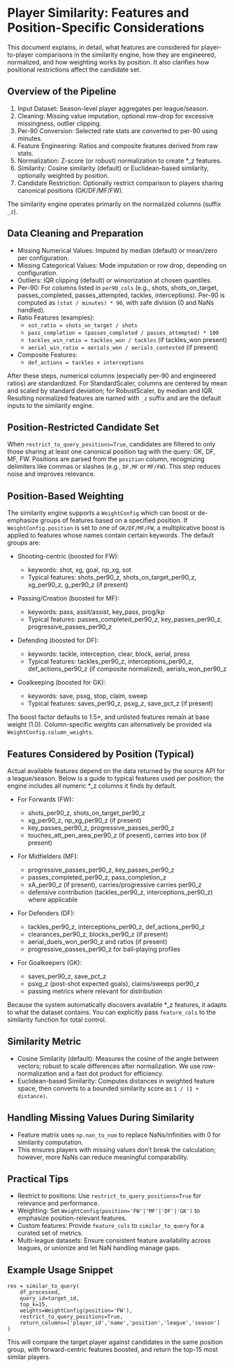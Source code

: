# Player Similarity: Features and Position-Specific Considerations

This document explains, in detail, what features are considered for player-to-player comparisons in the similarity engine, how they are engineered, normalized, and how weighting works by position. It also clarifies how positional restrictions affect the candidate set.

## Overview of the Pipeline

1. Input Dataset: Season-level player aggregates per league/season.
2. Cleaning: Missing value imputation, optional row-drop for excessive missingness, outlier clipping.
3. Per-90 Conversion: Selected rate stats are converted to per-90 using minutes.
4. Feature Engineering: Ratios and composite features derived from raw stats.
5. Normalization: Z-score (or robust) normalization to create *_z features.
6. Similarity: Cosine similarity (default) or Euclidean-based similarity, optionally weighted by position.
7. Candidate Restriction: Optionally restrict comparison to players sharing canonical positions (GK/DF/MF/FW).

The similarity engine operates primarily on the normalized columns (suffix `_z`).

## Data Cleaning and Preparation

- Missing Numerical Values: Imputed by median (default) or mean/zero per configuration.
- Missing Categorical Values: Mode imputation or row drop, depending on configuration.
- Outliers: IQR clipping (default) or winsorization at chosen quantiles.
- Per-90: For columns listed in `per90_cols` (e.g., shots, shots_on_target, passes_completed, passes_attempted, tackles, interceptions). Per-90 is computed as `(stat / minutes) * 90`, with safe division (0 and NaNs handled).
- Ratio Features (examples):
  - `sot_ratio = shots_on_target / shots`
  - `pass_completion = (passes_completed / passes_attempted) * 100`
  - `tackles_win_ratio = tackles_won / tackles` (if tackles_won present)
  - `aerial_win_ratio = aerials_won / aerials_contested` (if present)
- Composite Features:
  - `def_actions = tackles + interceptions`

After these steps, numerical columns (especially per-90 and engineered ratios) are standardized. For StandardScaler, columns are centered by mean and scaled by standard deviation; for RobustScaler, by median and IQR. Resulting normalized features are named with `_z` suffix and are the default inputs to the similarity engine.

## Position-Restricted Candidate Set

When `restrict_to_query_positions=True`, candidates are filtered to only those sharing at least one canonical position tag with the query: GK, DF, MF, FW. Positions are parsed from the `position` column, recognizing delimiters like commas or slashes (e.g., `DF,MF` or `MF/FW`). This step reduces noise and improves relevance.

## Position-Based Weighting

The similarity engine supports a `WeightConfig` which can boost or de-emphasize groups of features based on a specified position. If `WeightConfig.position` is set to one of `GK/DF/MF/FW`, a multiplicative boost is applied to features whose names contain certain keywords. The default groups are:

- Shooting-centric (boosted for FW):
  - keywords: shot, xg, goal, np_xg, sot
  - Typical features: shots_per90_z, shots_on_target_per90_z, xg_per90_z, g_per90_z (if present)

- Passing/Creation (boosted for MF):
  - keywords: pass, assit/assist, key_pass, prog/kp
  - Typical features: passes_completed_per90_z, key_passes_per90_z, progressive_passes_per90_z

- Defending (boosted for DF):
  - keywords: tackle, interception, clear, block, aerial, press
  - Typical features: tackles_per90_z, interceptions_per90_z, def_actions_per90_z (if composite normalized), aerials_won_per90_z

- Goalkeeping (boosted for GK):
  - keywords: save, psxg, stop, claim, sweep
  - Typical features: saves_per90_z, psxg_z, save_pct_z (if present)

The boost factor defaults to 1.5×, and unlisted features remain at base weight (1.0). Column-specific weights can alternatively be provided via `WeightConfig.column_weights`.

## Features Considered by Position (Typical)

Actual available features depend on the data returned by the source API for a league/season. Below is a guide to typical features used per position; the engine includes all numeric *_z columns it finds by default.

- For Forwards (FW):
  - shots_per90_z, shots_on_target_per90_z
  - xg_per90_z, np_xg_per90_z (if present)
  - key_passes_per90_z, progressive_passes_per90_z
  - touches_att_pen_area_per90_z (if present), carries into box (if present)

- For Midfielders (MF):
  - progressive_passes_per90_z, key_passes_per90_z
  - passes_completed_per90_z, pass_completion_z
  - xA_per90_z (if present), carries/progressive carries per90_z
  - defensive contribution (tackles_per90_z, interceptions_per90_z) where applicable

- For Defenders (DF):
  - tackles_per90_z, interceptions_per90_z, def_actions_per90_z
  - clearances_per90_z, blocks_per90_z (if present)
  - aerial_duels_won_per90_z and ratios (if present)
  - progressive_passes_per90_z for ball-playing profiles

- For Goalkeepers (GK):
  - saves_per90_z, save_pct_z
  - psxg_z (post-shot expected goals), claims/sweeps per90_z
  - passing metrics where relevant for distribution

Because the system automatically discovers available *_z features, it adapts to what the dataset contains. You can explicitly pass `feature_cols` to the similarity function for total control.

## Similarity Metric

- Cosine Similarity (default): Measures the cosine of the angle between vectors; robust to scale differences after normalization. We use row-normalization and a fast dot product for efficiency.
- Euclidean-based Similarity: Computes distances in weighted feature space, then converts to a bounded similarity score as `1 / (1 + distance)`.

## Handling Missing Values During Similarity

- Feature matrix uses `np.nan_to_num` to replace NaNs/infinities with 0 for similarity computation.
- This ensures players with missing values don’t break the calculation; however, more NaNs can reduce meaningful comparability.

## Practical Tips

- Restrict to positions: Use `restrict_to_query_positions=True` for relevance and performance.
- Weighting: Set `WeightConfig(position='FW'|'MF'|'DF'|'GK')` to emphasize position-relevant features.
- Custom features: Provide `feature_cols` to `similar_to_query` for a curated set of metrics.
- Multi-league datasets: Ensure consistent feature availability across leagues, or unionize and let NaN handling manage gaps.

## Example Usage Snippet

```
res = similar_to_query(
    df_processed,
    query_id=target_id,
    top_k=15,
    weights=WeightConfig(position='FW'),
    restrict_to_query_positions=True,
    return_columns=['player_id','name','position','league','season']
)
```

This will compare the target player against candidates in the same position group, with forward-centric features boosted, and return the top-15 most similar players.
